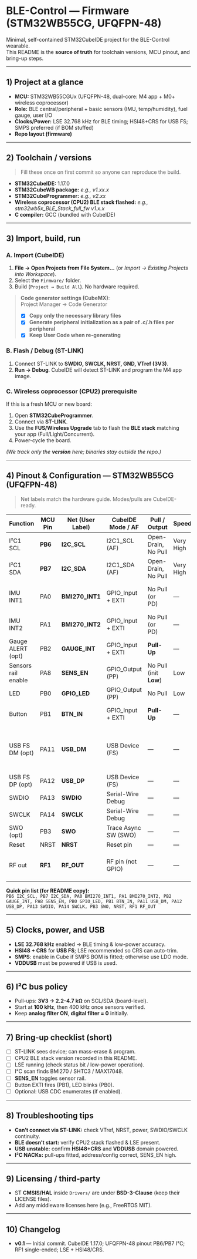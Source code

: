# BLE-Control — Firmware (STM32WB55CG, UFQFPN-48)

Minimal, self-contained STM32CubeIDE project for the BLE-Control wearable.  
This README is the **source of truth** for toolchain versions, MCU pinout, and bring-up steps.

---

## 1) Project at a glance
- **MCU:** STM32WB55CGUx (UFQFPN-48, dual-core: M4 app + M0+ wireless coprocessor)
- **Role:** BLE central/peripheral + basic sensors (IMU, temp/humidity), fuel gauge, user I/O
- **Clocks/Power:** LSE 32.768 kHz for BLE timing; HSI48+CRS for USB FS; SMPS preferred (if BOM stuffed)
- **Repo layout (firmware)**  


---

## 2) Toolchain / versions
> Fill these once on first commit so anyone can reproduce the build.

- **STM32CubeIDE:** 1.17.0  
- **STM32CubeWB package:** _e.g., v1.xx.x_  
- **STM32CubeProgrammer:** _e.g., v2.xx_  
- **Wireless coprocessor (CPU2) BLE stack flashed:** _e.g., stm32wb5x_BLE_Stack_full_fw v1.x.x_  
- **C compiler:** GCC (bundled with CubeIDE)

---

## 3) Import, build, run

### A. Import (CubeIDE)
1. **File → Open Projects from File System…** (or *Import → Existing Projects into Workspace*).  
2. Select the `Firmware/` folder.  
3. Build (`Project → Build All`). No hardware required.

> **Code generator settings (CubeMX)**:  
> Project Manager → Code Generator  
> - [x] **Copy only the necessary library files**  
> - [x] **Generate peripheral initialization as a pair of .c/.h files per peripheral**  
> - [x] **Keep User Code when re-generating**

### B. Flash / Debug (ST-LINK)
1. Connect ST-LINK to **SWDIO, SWCLK, NRST, GND, VTref (3V3)**.  
2. **Run → Debug**. CubeIDE will detect ST-LINK and program the M4 app image.

### C. Wireless coprocessor (CPU2) prerequisite
If this is a fresh MCU or new board:  
1. Open **STM32CubeProgrammer**.  
2. Connect via **ST-LINK**.  
3. Use the **FUS/Wireless Upgrade** tab to flash the **BLE stack** matching your app (Full/Light/Concurrent).  
4. Power-cycle the board.

_(We track only the **version** here; binaries stay outside the repo.)_

---

## 4) Pinout & Configuration — STM32WB55CG (UFQFPN-48)

> Net labels match the hardware guide. Modes/pulls are CubeIDE-ready.

| Function | MCU Pin | Net (User Label) | CubeIDE Mode / AF | Pull / Output | Speed | Notes |
|---|---|---|---|---|---|---|
| I²C1 SCL | **PB6** | **I2C_SCL** | I2C1_SCL (AF) | Open-Drain, No Pull | Very High | 2.2–4.7 kΩ ext. pull-up. |
| I²C1 SDA | **PB7** | **I2C_SDA** | I2C1_SDA (AF) | Open-Drain, No Pull | Very High | 2.2–4.7 kΩ ext. pull-up. |
| IMU INT1 | PA0 | **BMI270_INT1** | GPIO_Input + EXTI | No Pull (or PD) | — | EXTI **Rising** (BMI270 default active-high). |
| IMU INT2 | PA1 | **BMI270_INT2** | GPIO_Input + EXTI | No Pull (or PD) | — | EXTI **Rising**. |
| Gauge ALERT (opt) | PB2 | **GAUGE_INT** | GPIO_Input + EXTI | **Pull-Up** | — | EXTI **Falling** if ALERT is active-low. |
| Sensors rail enable | PA8 | **SENS_EN** | GPIO_Output (PP) | No Pull (init **Low**) | Low | Drive **High** to power sensor rail. |
| LED | PB0 | **GPIO_LED** | GPIO_Output (PP) | No Pull | Low | Active-high. |
| Button | PB1 | **BTN_IN** | GPIO_Input + EXTI | **Pull-Up** | — | EXTI **Falling** (press → GND). |
| USB FS DM (opt) | PA11 | **USB_DM** | USB Device (FS) | — | — | Needs **HSI48 + CRS**; **LSE** recommended; ensure **VDDUSB** powered. |
| USB FS DP (opt) | PA12 | **USB_DP** | USB Device (FS) | — | — | As above. |
| SWDIO | PA13 | **SWDIO** | Serial-Wire Debug | — | — | Keep free for debug. |
| SWCLK | PA14 | **SWCLK** | Serial-Wire Debug | — | — | — |
| SWO (opt) | PB3 | **SWO** | Trace Async SW (SWO) | — | — | Enable SWV in Debug config. |
| Reset | NRST | **NRST** | Reset pin | — | — | Hardware line. |
| RF out | **RF1** | **RF_OUT** | RF pin (not GPIO) | — | — | **Single-ended** RF I/O → π-match → 50 Ω antenna. |

**Quick pin list (for README copy):**  
`PB6 I2C_SCL, PB7 I2C_SDA, PA0 BMI270_INT1, PA1 BMI270_INT2, PB2 GAUGE_INT, PA8 SENS_EN, PB0 GPIO_LED, PB1 BTN_IN, PA11 USB_DM, PA12 USB_DP, PA13 SWDIO, PA14 SWCLK, PB3 SWO, NRST, RF1 RF_OUT`

---

## 5) Clocks, power, and USB
- **LSE 32.768 kHz** enabled → BLE timing & low-power accuracy.  
- **HSI48 + CRS** for **USB FS**; LSE recommended so CRS can auto-trim.  
- **SMPS**: enable in Cube if SMPS BOM is fitted; otherwise use LDO mode.  
- **VDDUSB** must be powered if USB is used.

---

## 6) I²C bus policy
- Pull-ups: **3V3 → 2.2–4.7 kΩ** on SCL/SDA (board-level).  
- Start at **100 kHz**, then 400 kHz once sensors verified.  
- Keep **analog filter ON**, **digital filter = 0** initially.

---

## 7) Bring-up checklist (short)
- [ ] ST-LINK sees device; can mass-erase & program.  
- [ ] CPU2 BLE stack version recorded in this README.  
- [ ] LSE running (check status bit / low-power operation).  
- [ ] I²C scan finds BMI270 / SHTC3 / MAX17048.  
- [ ] **SENS_EN** toggles sensor rail.  
- [ ] Button EXTI fires (PB1), LED blinks (PB0).  
- [ ] Optional: USB CDC enumerates (if enabled).

---

## 8) Troubleshooting tips
- **Can’t connect via ST-LINK:** check VTref, NRST, power, SWDIO/SWCLK continuity.  
- **BLE doesn’t start:** verify CPU2 stack flashed & LSE present.  
- **USB unstable:** confirm **HSI48+CRS** and **VDDUSB** domain powered.  
- **I²C NACKs:** pull-ups fitted, address/config correct, SENS_EN high.

---

## 9) Licensing / third-party
- ST **CMSIS/HAL** inside `Drivers/` are under **BSD-3-Clause** (keep their LICENSE files).  
- Add any middleware licenses here (e.g., FreeRTOS MIT).

---

## 10) Changelog
- **v0.1** — Initial commit. CubeIDE 1.17.0; UFQFPN-48 pinout PB6/PB7 I²C; RF1 single-ended; LSE + HSI48/CRS.


